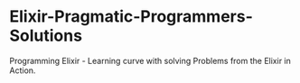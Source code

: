 # Elixir-Pragmatic-Programmers-Solutions
Programming Elixir - Learning curve with solving Problems from the Elixir in Action.
